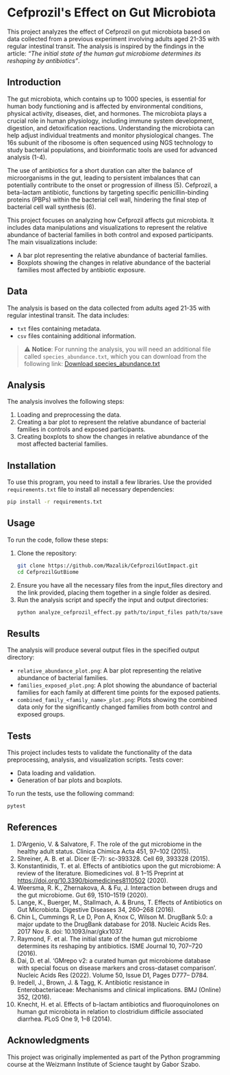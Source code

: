 # Cefprozil's Effect on Gut Microbiota

This project analyzes the effect of Cefprozil on gut microbiota based on data collected from a previous experiment involving adults aged 21-35 with regular intestinal transit. The analysis is inspired by the findings in the article: *“The initial state of the human gut microbiome determines its reshaping by antibiotics”*.

## Introduction
The gut microbiota, which contains up to 1000 species, is essential for human body functioning and is affected by environmental conditions, physical activity, diseases, diet, and hormones. The microbiota plays a crucial role in human physiology, including immune system development, digestion, and detoxification reactions. Understanding the microbiota can help adjust individual treatments and monitor physiological changes. The 16s subunit of the ribosome is often sequenced using NGS technology to study bacterial populations, and bioinformatic tools are used for advanced analysis (1-4).

The use of antibiotics for a short duration can alter the balance of microorganisms in the gut, leading to persistent imbalances that can potentially contribute to the onset or progression of illness (5). Cefprozil, a beta-lactam antibiotic, functions by targeting specific penicillin-binding proteins (PBPs) within the bacterial cell wall, hindering the final step of bacterial cell wall synthesis (6).

This project focuses on analyzing how Cefprozil affects gut microbiota. It includes data manipulations and visualizations to represent the relative abundance of bacterial families in both control and exposed participants. The main visualizations include:
- A bar plot representing the relative abundance of bacterial families.
- Boxplots showing the changes in relative abundance of the bacterial families most affected by antibiotic exposure.

## Data
The analysis is based on the data collected from adults aged 21-35 with regular intestinal transit. The data includes:
- `txt` files containing metadata.
- `csv` files containing additional information.

> ⚠️ **Notice**: For running the analysis, you will need an additional file called `species_abundance.txt`, which you can download from the following link:
>[Download species_abundance.txt](https://weizmannacil-my.sharepoint.com/:t:/g/personal/mazal_faraj_weizmann_ac_il/EUWcfyyO1tZDtrLV-xRFpBsBnFHhx8wEcHK_O0Lv3VXhNw?e=dTES8q)

## Analysis
The analysis involves the following steps:
1. Loading and preprocessing the data.
2. Creating a bar plot to represent the relative abundance of bacterial families in controls and exposed participants.
3. Creating boxplots to show the changes in relative abundance of the most affected bacterial families.


## Installation
To use this program, you need to install a few libraries. Use the provided `requirements.txt` file to install all necessary dependencies:

```bash
pip install -r requirements.txt
```

## Usage
To run the code, follow these steps:
1. Clone the repository:
    ```bash
    git clone https://github.com/Mazalik/CefprozilGutImpact.git
    cd CefprozilGutBiome
    ```
2. Ensure you have all the necessary files from the input_files directory and the link provided, placing them together in a single folder as desired.
3. Run the analysis script and specify the input and output directories:
    ```bash
    python analyze_cefprozil_effect.py path/to/input_files path/to/save_results
    ```

## Results
The analysis will produce several output files in the specified output directory:
- `relative_abundance_plot.png`: A bar plot representing the relative abundance of bacterial families.
- `families_exposed_plot.png`: A plot showing the abundance of bacterial families for each family at different time points for the exposed patients. 
- `combined_family_<family_name>_plot.png`: Plots showing the combined data only for the significantly changed families from both control and exposed groups.

## Tests
This project includes tests to validate the functionality of the data preprocessing, analysis, and visualization scripts. Tests cover:
- Data loading and validation.
- Generation of bar plots and boxplots.


To run the tests, use the following command:
```bash
pytest
```

## References
1. D’Argenio, V. & Salvatore, F. The role of the gut microbiome in the healthy adult status. Clinica Chimica Acta 451, 97–102 (2015).
2. Shreiner, A. B. et al. Dicer (E-7): sc-393328. Cell 69, 393328 (2015).
3. Konstantinidis, T. et al. Effects of antibiotics upon the gut microbiome: A review of the literature. Biomedicines vol. 8 1–15 Preprint at <https://doi.org/10.3390/biomedicines8110502> (2020).
4. Weersma, R. K., Zhernakova, A. & Fu, J. Interaction between drugs and the gut microbiome. Gut 69, 1510–1519 (2020).
5. Lange, K., Buerger, M., Stallmach, A. & Bruns, T. Effects of Antibiotics on Gut Microbiota. Digestive Diseases 34, 260–268 (2016).
6. Chin L, Cummings R, Le D, Pon A, Knox C, Wilson M. DrugBank 5.0: a major update to the DrugBank database for 2018. Nucleic Acids Res. 2017 Nov 8. doi: 10.1093/nar/gkx1037.
7. Raymond, F. et al. The initial state of the human gut microbiome determines its reshaping by antibiotics. ISME Journal 10, 707–720 (2016).
8. Dai, D. et al. ‘GMrepo v2: a curated human gut microbiome database with special focus on disease markers and cross-dataset comparison’. Nucleic Acids Res (2022). Volume 50, Issue D1, Pages D777– D784.
9. Iredell, J., Brown, J. & Tagg, K. Antibiotic resistance in Enterobacteriaceae: Mechanisms and clinical implications. BMJ (Online) 352, (2016).
10. Knecht, H. et al. Effects of b-lactam antibiotics and fluoroquinolones on human gut microbiota in relation to clostridium difficile associated diarrhea. PLoS One 9, 1–8 (2014).


## Acknowledgments
This project was originally implemented as part of the Python programming course at the Weizmann Institute of Science taught by Gabor Szabo.